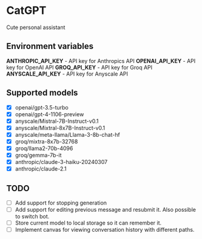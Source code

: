 # CatGPT

Cute personal assistant

## Environment variables

**ANTHROPIC_API_KEY** - API key for Anthropics API
**OPENAI_API_KEY** - API key for OpenAI API
**GROQ_API_KEY** - API key for Groq API
**ANYSCALE_API_KEY** - API key for Anyscale API

## Supported models

- [x] openai/gpt-3.5-turbo
- [x] openai/gpt-4-1106-preview
- [x] anyscale/Mistral-7B-Instruct-v0.1
- [x] anyscale/Mixtral-8x7B-Instruct-v0.1
- [x] anyscale/meta-llama/Llama-3-8b-chat-hf
- [x] groq/mixtra-8x7b-32768
- [x] groq/llama2-70b-4096
- [x] groq/gemma-7b-it
- [x] anthropic/claude-3-haiku-20240307
- [x] anthropic/claude-2.1

## TODO

- [ ] Add support for stopping generation
- [ ] Add support for editing previous message and resubmit it. Also possible to switch bot.
- [ ] Store current model to local storage so it can remember it.
- [ ] Implement canvas for viewing conversation history with different paths.